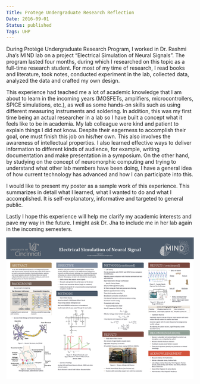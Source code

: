```yaml
---
Title: Protege Undergraduate Research Reflection
Date: 2016-09-01
Status: published
Tags: UHP
---
```


During Protégé Undergraduate Research Program, I worked in Dr. Rashmi Jha’s MIND lab on a project “Electrical Simulation of Neural Signals”. The program lasted four months, during which I researched on this topic as a full-time research student. For most of my time of research, I read books and literature, took notes, conducted experiment in the lab, collected data, analyzed the data and crafted my own design.

This experience had teached me a lot of academic knowledge that I am about to learn in the incoming years (MOSFETs, amplifiers, microcontrollers, SPICE simulations, etc.), as well as some hands-on skills such as using different measuring instruments and soldering. In addition, this was my first time being an actual researcher in a lab so I have built a concept what it feels like to be in academia. My lab colleague were kind and patient to explain things I did not know. Despite their eagerness to accomplish their goal, one must finish this job on his/her own. This also involves the awareness of intellectual properties. I also learned effective ways to deliver information to different kinds of audience, for example, writing documentation and make presentation in a symposium. On the other hand, by studying on the concept of neuromorphic computing and trying to understand what other lab members have been doing, I have a general idea of how current technology has advanced and how I can participate into this.

I would like to present my poster as a sample work of this experience. This summarizes in detail what I learned, what I wanted to do and what I accomplished. It is self-explanatory, informative and targeted to general public.

Lastly I hope this experience will help me clarify my academic interests and pave my way in the future. I might ask Dr. Jha to include me in her lab again in the incoming semesters.

<img src="/images/discuss-protege.webp"/>